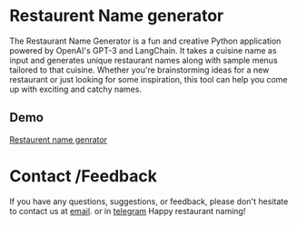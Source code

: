 
# Restaurent Name generator 

The Restaurant Name Generator is a fun and creative Python application powered by OpenAI's GPT-3 and LangChain. It takes a cuisine name as input and generates unique restaurant names along with sample menus tailored to that cuisine. Whether you're brainstorming ideas for a new restaurant or just looking for some inspiration, this tool can help you come up with exciting and catchy names.


## Demo

[Restaurent name genrator](https://restaurent-name-generator-6bydn5mconnednehuvzrsu.streamlit.app/) 


# Contact /Feedback 
If you have any questions, suggestions, or feedback, please don't hesitate to contact us at
 [email](dev@arnabmondal.co).
or in [telegram](https://telegram.me/blacknut1803)
Happy restaurant naming!
